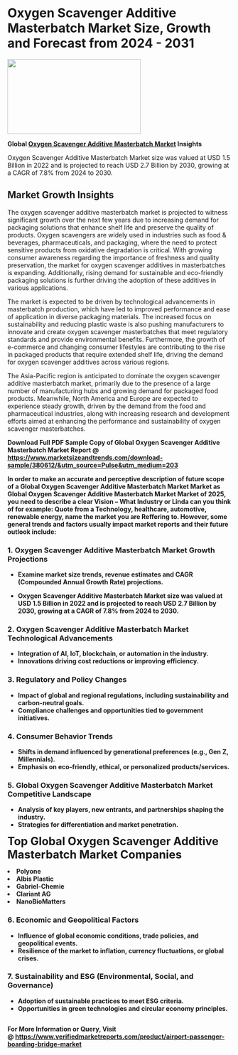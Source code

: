 <H1>Oxygen Scavenger Additive Masterbatch Market Size, Growth and Forecast from 2024 - 2031</H1><img class="aligncenter size-medium wp-image-584254" src="https://thirdeyenews.in/wp-content/uploads/2024/09/Global-Market-Research-300x168.jpeg" alt="" width="300" height="168" /><p><strong>Global&nbsp;<a href="https://www.marketsizeandtrends.com/download-sample/380612/&amp;utm_source=Pulse&amp;utm_medium=203">Oxygen Scavenger Additive Masterbatch Market</a> Insights</strong></p><p>Oxygen Scavenger Additive Masterbatch Market size was valued at USD 1.5 Billion in 2022 and is projected to reach USD 2.7 Billion by 2030, growing at a CAGR of 7.8% from 2024 to 2030.</p><p><h2>Market Growth Insights</h2> <p>The oxygen scavenger additive masterbatch market is projected to witness significant growth over the next few years due to increasing demand for packaging solutions that enhance shelf life and preserve the quality of products. Oxygen scavengers are widely used in industries such as food & beverages, pharmaceuticals, and packaging, where the need to protect sensitive products from oxidative degradation is critical. With growing consumer awareness regarding the importance of freshness and quality preservation, the market for oxygen scavenger additives in masterbatches is expanding. Additionally, rising demand for sustainable and eco-friendly packaging solutions is further driving the adoption of these additives in various applications.</p> <p><strong></strong></p> <p>The market is expected to be driven by technological advancements in masterbatch production, which have led to improved performance and ease of application in diverse packaging materials. The increased focus on sustainability and reducing plastic waste is also pushing manufacturers to innovate and create oxygen scavenger masterbatches that meet regulatory standards and provide environmental benefits. Furthermore, the growth of e-commerce and changing consumer lifestyles are contributing to the rise in packaged products that require extended shelf life, driving the demand for oxygen scavenger additives across various regions.</p> <p>The Asia-Pacific region is anticipated to dominate the oxygen scavenger additive masterbatch market, primarily due to the presence of a large number of manufacturing hubs and growing demand for packaged food products. Meanwhile, North America and Europe are expected to experience steady growth, driven by the demand from the food and pharmaceutical industries, along with increasing research and development efforts aimed at enhancing the performance and sustainability of oxygen scavenger masterbatches.</p> <p><strong></p><p><span class=""><strong>Download Full PDF Sample Copy of Global Oxygen Scavenger Additive Masterbatch Market Report</strong> @ <a href="https://www.marketsizeandtrends.com/download-sample/380612/&amp;utm_source=Pulse&amp;utm_medium=203" target="_blank">https://www.marketsizeandtrends.com/download-sample/380612/&amp;utm_source=Pulse&amp;utm_medium=203</a></span></p><p>In order to make an accurate and perceptive description of future scope of a Global&nbsp;Oxygen Scavenger Additive Masterbatch Market Market as Global&nbsp;Oxygen Scavenger Additive Masterbatch Market Market of 2025, you need to describe a clear Vision &ndash; What Industry or Linda can you think of for example: Quote from a Technology, healthcare, automotive, renewable energy, name the market you are Reffering to. However, some general trends and factors usually impact market reports and their future outlook include:</p><h3>1.&nbsp;<strong>Oxygen Scavenger Additive Masterbatch Market Growth Projections</strong></h3><ul><li>Examine market size trends, revenue estimates and CAGR (Compounded Annual Growth Rate) projections.</li><li><p>Oxygen Scavenger Additive Masterbatch Market size was valued at USD 1.5 Billion in 2022 and is projected to reach USD 2.7 Billion by 2030, growing at a CAGR of 7.8% from 2024 to 2030.</p></li></ul><h3>2.&nbsp;<strong>Oxygen Scavenger Additive Masterbatch Market Technological Advancements</strong></h3><ul><li>Integration of AI, IoT, blockchain, or automation in the industry.</li><li>Innovations driving cost reductions or improving efficiency.</li></ul><h3>3.&nbsp;<strong>Regulatory and Policy Changes</strong></h3><ul><li>Impact of global and regional regulations, including sustainability and carbon-neutral goals.</li><li>Compliance challenges and opportunities tied to government initiatives.</li></ul><h3>4.&nbsp;<strong>Consumer Behavior Trends</strong></h3><ul><li>Shifts in demand influenced by generational preferences (e.g., Gen Z, Millennials).</li><li>Emphasis on eco-friendly, ethical, or personalized products/services.</li></ul><h3>5.&nbsp;<strong>Global Oxygen Scavenger Additive Masterbatch Market Competitive Landscape</strong></h3><ul><li>Analysis of key players, new entrants, and partnerships shaping the industry.</li><li>Strategies for differentiation and market penetration.</li></ul><p data-pm-slice="1 1 []"><span style="color: inherit; font-family: inherit; font-size: 25px;">Top Global Oxygen Scavenger Additive Masterbatch Market Companies</span></p><div class="" data-test-id=""><p><li>Polyone</li><li> Albis Plastic</li><li> Gabriel-Chemie</li><li> Clariant AG</li><li> NanoBioMatters</li></p></div><h3>6.&nbsp;<strong>Economic and Geopolitical Factors</strong></h3><ul><li>Influence of global economic conditions, trade policies, and geopolitical events.</li><li>Resilience of the market to inflation, currency fluctuations, or global crises.</li></ul><h3>7.&nbsp;<strong>Sustainability and ESG (Environmental, Social, and Governance)</strong></h3><ul><li>Adoption of sustainable practices to meet ESG criteria.</li><li>Opportunities in green technologies and circular economy principles.</li></ul><h2><strong style="font-size: 14px;">For More Information or Query, Visit @&nbsp;</strong><a style="background-color: #ffffff; font-size: 14px;" href="https://www.marketsizeandtrends.com/report/oxygen-scavenger-additive-masterbatch-market/" target="_blank">https://www.verifiedmarketreports.com/product/airport-passenger-boarding-bridge-market</a></h2>
